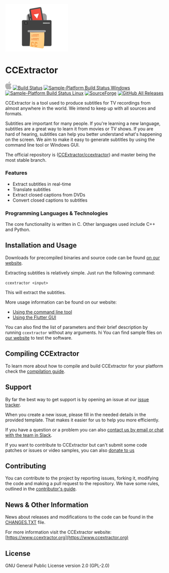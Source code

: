 <img src ="https://github.com/CCExtractor/ccextractor-org-media/blob/master/static/ccx_logo_transparent_800x600.png" width="200px" alt="logo" />

# CCExtractor

<a href="https://travis-ci.org/CCExtractor/ccextractor"><img src="https://raw.githubusercontent.com/CCExtractor/ccextractor-org-media/master/static/macOS-build-badge-logo.png" width="20"></a> [![Build Status](https://travis-ci.org/CCExtractor/ccextractor.svg?branch=master)](https://travis-ci.org/CCExtractor/ccextractor)
[![Sample-Platform Build Status Windows](https://sampleplatform.ccextractor.org/static/img/status/build-windows.svg?maxAge=1800)](https://sampleplatform.ccextractor.org/test/master/windows)
[![Sample-Platform Build Status Linux](https://sampleplatform.ccextractor.org/static/img/status/build-linux.svg?maxAge=1800)](https://sampleplatform.ccextractor.org/test/master/linux)
[![SourceForge](https://img.shields.io/badge/SourceForge%20downloads-213k%2Ftotal-brightgreen.svg)](https://sourceforge.net/projects/ccextractor/)
[![GitHub All Releases](https://img.shields.io/github/downloads/CCExtractor/CCExtractor/total.svg)](https://github.com/CCExtractor/ccextractor/releases/latest)

CCExtractor is a tool used to produce subtitles for TV recordings from almost anywhere in the world. We intend to keep up with all sources and formats.

Subtitles are important for many people. If you're learning a new language, subtitles are a great way to learn it from movies or TV shows. If you are hard of hearing, subtitles can help you better understand what's happening on the screen. We aim to make it easy to generate subtitles by using the command line tool or Windows GUI.

The official repository is ([CCExtractor/ccextractor](https://github.com/CCExtractor/ccextractor)) and master being the most stable branch.

### **Features**

- Extract subtitles in real-time
- Translate subtitles
- Extract closed captions from DVDs
- Convert closed captions to subtitles

### Programming Languages & Technologies

The core functionality is written in C. Other languages used include C++ and Python.

## Installation and Usage

Downloads for precompiled binaries and source code can be found [on our website](https://ccextractor.org/public/general/downloads/).

Extracting subtitles is relatively simple. Just run the following command:

`ccextractor <input>`

This will extract the subtitles.

More usage information can be found on our website:

- [Using the command line tool](https://ccextractor.org/public/general/command_line_usage/)
- [Using the Flutter GUI](https://ccextractor.org/public/general/flutter_gui/)

You can also find the list of parameters and their brief description by running `ccextractor` without any arguments.
hi
You can find sample files on [our website](https://ccextractor.org/public/general/tvsamples/) to test the software.

## Compiling CCExtractor

To learn more about how to compile and build CCExtractor for your platform check the [compilation guide](https://github.com/CCExtractor/ccextractor/blob/master/docs/COMPILATION.MD).

## Support

By far the best way to get support is by opening an issue at our [issue tracker](https://github.com/CCExtractor/ccextractor/issues).

When you create a new issue, please fill in the needed details in the provided template. That makes it easier for us to help you more efficiently.

If you have a question or a problem you can also [contact us by email or chat with the team in Slack](https://ccextractor.org/public/general/support/).

If you want to contribute to CCExtractor but can't submit some code patches or issues or video samples, you can also [donate to us](https://sourceforge.net/donate/index.php?group_id=190832)

## Contributing

You can contribute to the project by reporting issues, forking it, modifying the code and making a pull request to the repository. We have some rules, outlined in the [contributor's guide](.github/CONTRIBUTING.md).

## News & Other Information

News about releases and modifications to the code can be found in the [CHANGES.TXT](docs/CHANGES.TXT) file.

For more information visit the CCExtractor website: [https://www.ccextractor.org](https://www.ccextractor.org)

## License

GNU General Public License version 2.0 (GPL-2.0)
